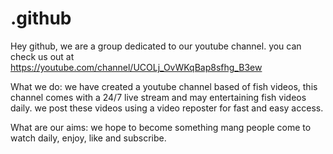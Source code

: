 # .github
Hey github, we are a group dedicated to our youtube channel. you can check us out at https://youtube.com/channel/UCOLj_OvWKqBap8sfhg_B3ew

What we do:
we have created a youtube channel based of fish videos, this channel comes with a 24/7 live stream and may entertaining fish videos daily. we post these videos using a video reposter for fast and easy access.

What are our aims:
we hope to become something mang people come to watch daily, enjoy, like and subscribe.


